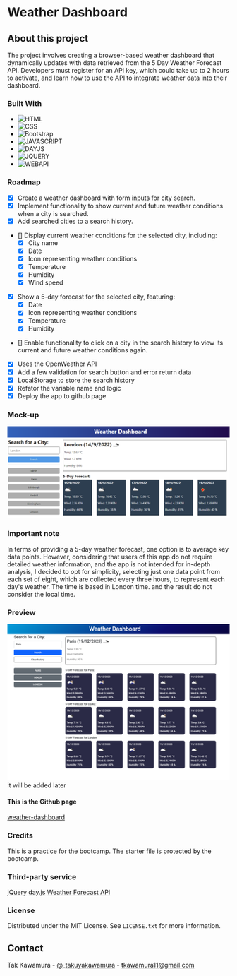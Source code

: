 # Weather Dashboard

## About this project

The project involves creating a browser-based weather dashboard that dynamically updates with data retrieved from the 5 Day Weather Forecast API. Developers must register for an API key, which could take up to 2 hours to activate, and learn how to use the API to integrate weather data into their dashboard.

### Built With

- ![HTML]
- ![CSS]
- ![Bootstrap]
- ![JAVASCRIPT]
- ![DAYJS]
- ![JQUERY]
- ![WEBAPI]

### Roadmap

- [x] Create a weather dashboard with form inputs for city search.
- [x] Implement functionality to show current and future weather conditions when a city is searched.
- [x] Add searched cities to a search history.
- [] Display current weather conditions for the selected city, including:
  - [x] City name
  - [x] Date
  - [x] Icon representing weather conditions
  - [x] Temperature
  - [x] Humidity
  - [x] Wind speed
- [x] Show a 5-day forecast for the selected city, featuring:
  - [x] Date
  - [x] Icon representing weather conditions
  - [x] Temperature
  - [x] Humidity
- [] Enable functionality to click on a city in the search history to view its current and future weather conditions again.
- [x] Uses the OpenWeather API
- [x] Add a few validation for search button and error return data
- [x] LocalStorage to store the search history
- [x] Refator the variable name and logic
- [x] Deploy the app to github page

### Mock-up

![The weather app includes a search option, a list of cities, and a five-day forecast and current weather conditions for London.](./assets/images/guide/10-server-side-apis-challenge-demo.png)

### Important note

In terms of providing a 5-day weather forecast, one option is to average key data points. However, considering that users of this app do not require detailed weather information, and the app is not intended for in-depth analysis, I decided to opt for simplicity, selecting just one data point from each set of eight, which are collected every three hours, to represent each day's weather. The time is based in London time. and the result do not consider the local time.

### Preview

![Preview](./assets/images/demo.png) it will be added later

#### This is the Github page

[weather-dashboard](https://sebecjeanluc.github.io/weather-dashboard/)

### Credits

This is a practice for the bootcamp. The starter file is protected by the bootcamp.

### Third-party service

[jQuery](https://jquery.com/)
[day.js](https://day.js.org/)
[Weather Forecast API](https://openweathermap.org/forecast5)

### License

Distributed under the MIT License. See `LICENSE.txt` for more information.

## Contact

Tak Kawamura - [@\_takuyakawamura](https://twitter.com/_takuyakawamura) - tkawamura11@gmail.com

<!-- MARKDOWN LINKS & IMAGES -->
<!-- https://www.markdownguide.org/basic-syntax/#reference-style-links -->

[HTML]: https://img.shields.io/badge/HTML-orange
[CSS]: https://img.shields.io/badge/CSS-blue
[BOOTSTRAP]: https://img.shields.io/badge/BOOTSTRAP-lightblue
[JAVASCRIPT]: https://img.shields.io/badge/Javascript-yellow
[JQUERY]: https://img.shields.io/badge/JQUERY-lightblue
[DAYJS]: https://img.shields.io/badge/DAYJS-orange
[WEBAPI]: https://img.shields.io/badge/WEBAPI-orange
